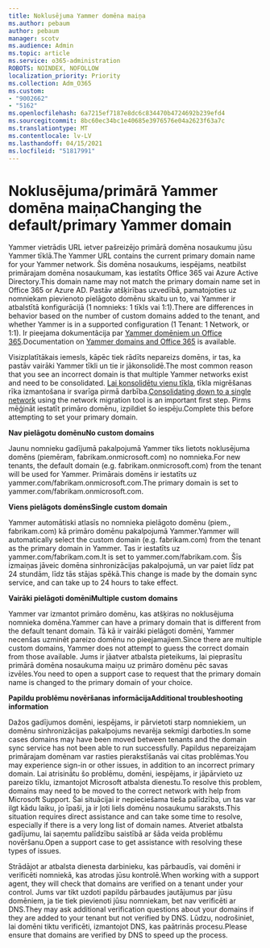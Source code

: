 ```yaml
---
title: Noklusējuma Yammer domēna maiņa
ms.author: pebaum
author: pebaum
manager: scotv
ms.audience: Admin
ms.topic: article
ms.service: o365-administration
ROBOTS: NOINDEX, NOFOLLOW
localization_priority: Priority
ms.collection: Adm_O365
ms.custom:
- "9002662"
- "5162"
ms.openlocfilehash: 6a7215ef7187e8dc6c834470b4724692b239efd4
ms.sourcegitcommit: 8bc60ec34bc1e40685e3976576e04a2623f63a7c
ms.translationtype: MT
ms.contentlocale: lv-LV
ms.lasthandoff: 04/15/2021
ms.locfileid: "51817991"
---
```

# <a name="changing-the-defaultprimary-yammer-domain"></a><span data-ttu-id="f6750-102">Noklusējuma/primārā Yammer domēna maiņa</span><span class="sxs-lookup"><span data-stu-id="f6750-102">Changing the default/primary Yammer domain</span></span>

<span data-ttu-id="f6750-103">Yammer vietrādis URL ietver pašreizējo primārā domēna nosaukumu jūsu Yammer tīklā.</span><span class="sxs-lookup"><span data-stu-id="f6750-103">The Yammer URL contains the current primary domain name for your Yammer network.</span></span> <span data-ttu-id="f6750-104">Šis domēna nosaukums, iespējams, neatbilst primārajam domēna nosaukumam, kas iestatīts Office 365 vai Azure Active Directory.</span><span class="sxs-lookup"><span data-stu-id="f6750-104">This domain name may not match the primary domain name set in Office 365 or Azure AD.</span></span> <span data-ttu-id="f6750-105">Pastāv atšķirības uzvedībā, pamatojoties uz nomniekam pievienoto pielāgoto domēnu skaitu un to, vai Yammer ir atbalstītā konfigurācijā (1 nomnieks: 1 tīkls vai 1:1).</span><span class="sxs-lookup"><span data-stu-id="f6750-105">There are differences in behavior based on the number of custom domains added to the tenant, and whether Yammer is in a supported configuration (1 Tenant: 1 Network, or 1:1).</span></span> <span data-ttu-id="f6750-106">Ir pieejama dokumentācija par [Yammer domēniem un Office 365](https://docs.microsoft.com/yammer/configure-your-yammer-network/manage-yammer-domains).</span><span class="sxs-lookup"><span data-stu-id="f6750-106">Documentation on [Yammer domains and Office 365](https://docs.microsoft.com/yammer/configure-your-yammer-network/manage-yammer-domains) is available.</span></span>

<span data-ttu-id="f6750-107">Visizplatītākais iemesls, kāpēc tiek rādīts nepareizs domēns, ir tas, ka pastāv vairāki Yammer tīkli un tie ir jākonsolidē.</span><span class="sxs-lookup"><span data-stu-id="f6750-107">The most common reason that you see an incorrect domain is that multiple Yammer networks exist and need to be consolidated.</span></span> <span data-ttu-id="f6750-108">[Lai konsolidētu vienu tīkla](https://docs.microsoft.com/yammer/configure-your-yammer-network/consolidate-multiple-yammer-networks), tīkla migrēšanas rīka izmantošana ir svarīga pirmā darbība.</span><span class="sxs-lookup"><span data-stu-id="f6750-108">[Consolidating down to a single network](https://docs.microsoft.com/yammer/configure-your-yammer-network/consolidate-multiple-yammer-networks) using the network migration tool is an important first step.</span></span> <span data-ttu-id="f6750-109">Pirms mēģināt iestatīt primāro domēnu, izpildiet šo iespēju.</span><span class="sxs-lookup"><span data-stu-id="f6750-109">Complete this before attempting to set your primary domain.</span></span>

<span data-ttu-id="f6750-110">**Nav pielāgotu domēnu**</span><span class="sxs-lookup"><span data-stu-id="f6750-110">**No custom domains**</span></span>

<span data-ttu-id="f6750-111">Jaunu nomnieku gadījumā pakalpojumā Yammer tiks lietots noklusējuma domēns (piemēram, fabrikam.onmicrosoft.com) no nomnieka.</span><span class="sxs-lookup"><span data-stu-id="f6750-111">For new tenants, the default domain (e.g. fabrikam.onmicrosoft.com) from the tenant will be used for Yammer.</span></span> <span data-ttu-id="f6750-112">Primārais domēns ir iestatīts uz yammer.com/fabrikam.onmicrosoft.com.</span><span class="sxs-lookup"><span data-stu-id="f6750-112">The primary domain is set to yammer.com/fabrikam.onmicrosoft.com.</span></span>

<span data-ttu-id="f6750-113">**Viens pielāgots domēns**</span><span class="sxs-lookup"><span data-stu-id="f6750-113">**Single custom domain**</span></span>

<span data-ttu-id="f6750-114">Yammer automātiski atlasīs no nomnieka pielāgoto domēnu (piem., fabrikam.com) kā primāro domēnu pakalpojumā Yammer.</span><span class="sxs-lookup"><span data-stu-id="f6750-114">Yammer will automatically select the custom domain (e.g. fabrikam.com) from the tenant as the primary domain in Yammer.</span></span> <span data-ttu-id="f6750-115">Tas ir iestatīts uz yammer.com/fabrikam.com.</span><span class="sxs-lookup"><span data-stu-id="f6750-115">It is set to yammer.com/fabrikam.com.</span></span> <span data-ttu-id="f6750-116">Šīs izmaiņas jāveic domēna sinhronizācijas pakalpojumā, un var paiet līdz pat 24 stundām, līdz tās stājas spēkā.</span><span class="sxs-lookup"><span data-stu-id="f6750-116">This change is made by the domain sync service, and can take up to 24 hours to take effect.</span></span>

<span data-ttu-id="f6750-117">**Vairāki pielāgoti domēni**</span><span class="sxs-lookup"><span data-stu-id="f6750-117">**Multiple custom domains**</span></span>

<span data-ttu-id="f6750-118">Yammer var izmantot primāro domēnu, kas atšķiras no noklusējuma nomnieka domēna.</span><span class="sxs-lookup"><span data-stu-id="f6750-118">Yammer can have a primary domain that is different from the default tenant domain.</span></span> <span data-ttu-id="f6750-119">Tā kā ir vairāki pielāgoti domēni, Yammer necenšas uzminēt pareizo domēnu no pieejamajiem.</span><span class="sxs-lookup"><span data-stu-id="f6750-119">Since there are multiple custom domains, Yammer does not attempt to guess the correct domain from those available.</span></span> <span data-ttu-id="f6750-120">Jums ir jāatver atbalsta pieteikums, lai pieprasītu primārā domēna nosaukuma maiņu uz primāro domēnu pēc savas izvēles.</span><span class="sxs-lookup"><span data-stu-id="f6750-120">You need to open a support case to request that the primary domain name is changed to the primary domain of your choice.</span></span>

<span data-ttu-id="f6750-121">**Papildu problēmu novēršanas informācija**</span><span class="sxs-lookup"><span data-stu-id="f6750-121">**Additional troubleshooting information**</span></span>

<span data-ttu-id="f6750-122">Dažos gadījumos domēni, iespējams, ir pārvietoti starp nomniekiem, un domēnu sinhronizācijas pakalpojums nevarēja sekmīgi darboties.</span><span class="sxs-lookup"><span data-stu-id="f6750-122">In some cases domains may have been moved between tenants and the domain sync service has not been able to run successfully.</span></span> <span data-ttu-id="f6750-123">Papildus nepareizajam primārajam domēnam var rasties pierakstīšanās vai citas problēmas.</span><span class="sxs-lookup"><span data-stu-id="f6750-123">You may experience sign-in or other issues, in addition to an incorrect primary domain.</span></span> <span data-ttu-id="f6750-124">Lai atrisinātu šo problēmu, domēni, iespējams, ir jāpārvieto uz pareizo tīklu, izmantojot Microsoft atbalsta dienestu.</span><span class="sxs-lookup"><span data-stu-id="f6750-124">To resolve this problem, domains may need to be moved to the correct network with help from Microsoft Support.</span></span> <span data-ttu-id="f6750-125">Šai situācijai ir nepieciešama tieša palīdzība, un tas var ilgt kādu laiku, jo īpaši, ja ir ļoti liels domēnu nosaukumu saraksts.</span><span class="sxs-lookup"><span data-stu-id="f6750-125">This situation requires direct assistance and can take some time to resolve, especially if there is a very long list of domain names.</span></span> <span data-ttu-id="f6750-126">Atveriet atbalsta gadījumu, lai saņemtu palīdzību saistībā ar šāda veida problēmu novēršanu.</span><span class="sxs-lookup"><span data-stu-id="f6750-126">Open a support case to get assistance with resolving these types of issues.</span></span>

<span data-ttu-id="f6750-127">Strādājot ar atbalsta dienesta darbinieku, kas pārbaudīs, vai domēni ir verificēti nomniekā, kas atrodas jūsu kontrolē.</span><span class="sxs-lookup"><span data-stu-id="f6750-127">When working with a support agent, they will check that domains are verified on a tenant under your control.</span></span> <span data-ttu-id="f6750-128">Jums var tikt uzdoti papildu pārbaudes jautājumus par jūsu domēniem, ja tie tiek pievienoti jūsu nomniekam, bet nav verificēti ar DNS.</span><span class="sxs-lookup"><span data-stu-id="f6750-128">They may ask additional verification questions about your domains if they are added to your tenant but not verified by DNS.</span></span> <span data-ttu-id="f6750-129">Lūdzu, nodrošiniet, lai domēni tiktu verificēti, izmantojot DNS, kas paātrinās procesu.</span><span class="sxs-lookup"><span data-stu-id="f6750-129">Please ensure that domains are verified by DNS to speed up the process.</span></span>
